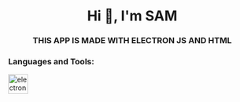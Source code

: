 <h1 align="center">Hi 👋, I'm SAM</h1>
<h3 align="center">THIS APP IS MADE WITH ELECTRON JS AND HTML</h3>


<h3 align="left">Languages and Tools:</h3>
<img src="https://camo.githubusercontent.com/8013861f0b07351a22423b6fb1fd9ac198b3d1af015d042dcc01aaafe493686b/68747470733a2f2f7265732e636c6f7564696e6172792e636f6d2f6261746e30353030302f696d6167652f75706c6f61642f76313539363633333135342f31385f7671646a75672e706e67" alt="electron" width="40" height="40"/> </a> </p>
